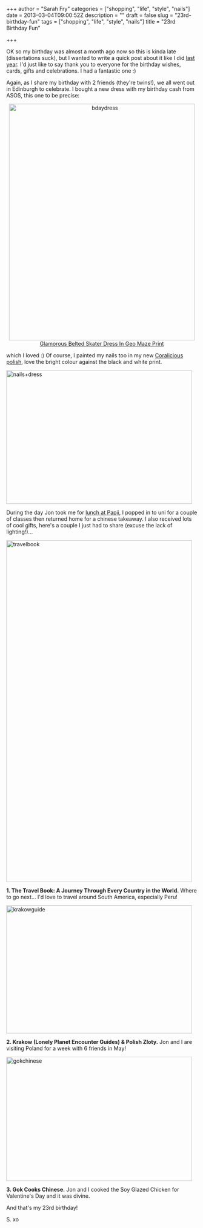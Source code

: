 +++
author = "Sarah Fry"
categories = ["shopping", "life", "style", "nails"]
date = 2013-03-04T09:00:52Z
description = ""
draft = false
slug = "23rd-birthday-fun"
tags = ["shopping", "life", "style", "nails"]
title = "23rd Birthday Fun"

+++


OK so my birthday was almost a month ago now so this is kinda late (dissertations suck), but I wanted to write a quick post about it like I did <a href="http://sweetaspi.co.uk/2012/02/13/birthday-fun/" target="_blank">last year</a>. I'd just like to say thank you to everyone for the birthday wishes, cards, gifts and celebrations. I had a fantastic one :)

Again, as I share my birthday with 2 friends (they're twins!), we all went out in Edinburgh to celebrate. I bought a new dress with my birthday cash from ASOS, this one to be precise:
<p style="text-align: center;"><a href="https://yayfryday.com/images/2013/03/bdaydress.jpg"><img class="alignnone size-full wp-image-1524" alt="bdaydress" src="https://yayfryday.com/images/2013/03/bdaydress.jpg" width="490" height="625" /></a>
<a href="http://www.asos.com//Glamorous/Glamorous-Belted-Skater-Dress-In-Geo-Maze-Print/Prod/pgeproduct.aspx?iid=2738198" target="_blank">Glamorous Belted Skater Dress In Geo Maze Print</a></p>
which I loved :) Of course, I painted my nails too in my new <a title="Nails in Coralicious" href="http://sweetaspi.co.uk/2013/03/02/nails-in-coralicious/">Coralicious polish</a>, love the bright colour against the black and white print.

<a href="https://yayfryday.com/images/2013/03/nails+dress.jpg"><img class="alignnone size-full wp-image-1533" alt="nails+dress" src="https://yayfryday.com/images/2013/03/nails+dress.jpg" width="490" height="353" /></a>

During the day Jon took me for <a title="Lunch at Papii" href="http://sweetaspi.co.uk/2013/02/12/lunch-at-papii/" target="_blank">lunch at Papii</a>, I popped in to uni for a couple of classes then returned home for a chinese takeaway. I also received lots of cool gifts, here's a couple I just had to share (excuse the lack of lighting!)...

<a href="https://yayfryday.com/images/2013/03/travelbook.jpg"><img class="alignnone size-full wp-image-1535" alt="travelbook" src="https://yayfryday.com/images/2013/03/travelbook.jpg" width="490" height="903" /></a>

<strong>1. The Travel Book: A Journey Through Every Country in the World.</strong> Where to go next... I'd love to travel around South America, especially Peru!

<a href="https://yayfryday.com/images/2013/03/krakowguide.jpg"><img class="alignnone size-full wp-image-1536" alt="krakowguide" src="https://yayfryday.com/images/2013/03/krakowguide.jpg" width="490" height="338" /></a>

<strong>2. Krakow (Lonely Planet Encounter Guides) &amp; Polish Zloty.</strong> Jon and I are visiting Poland for a week with 6 friends in May!

<a href="https://yayfryday.com/images/2013/03/gokchinese.jpg"><img class="alignnone size-full wp-image-1537" alt="gokchinese" src="https://yayfryday.com/images/2013/03/gokchinese.jpg" width="490" height="328" /></a>

<strong>3. Gok Cooks Chinese.</strong> Jon and I cooked the Soy Glazed Chicken for Valentine's Day and it was divine.

And that's my 23rd birthday!

S. xo

